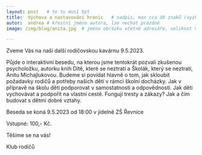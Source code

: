 ```yaml
---
layout: post   # to tu musí být
title:  Výchova a nastavování hranic   # nadpis, max cca 30 znaků (vyzkoušet)
autor:  andrea # křestní jméno autora, lze nechat prázdné
image: /img/blog/anita.jpg  # jméno obrázku včetně adresáře, velikost 900x600

---
```

Zveme Vás na naši další rodičovskou kavárnu 9.5.2023.
<!--vice-->

Půjde o interaktivní besedu, na kterou jsme tentokrát pozvali zkušenou psycholožku, autorku knih Dítě, které se neztratí a Školák, který se neztratí, Anitu Michajlukovou. 
Budeme si povídat hlavně o tom, jak skloubit požadavky rodičů a potřeby našich dětí v rámci školní docházky. Jak v přípravě na školu děti podporovat v samostatnosti a odpovědnosti. 
Jak děti vychovávat a podpořit na vlastní cestě. Fungují tresty a zákazy? Jak a čím budovat s dětmi dobré vztahy.


Beseda se koná 9.5.2023 od 18:00 v jídelně ZŠ Řevnice

Vstupné: 100,- Kč.

Těšíme se na vás! 

Klub rodičů



<!--quote-->
